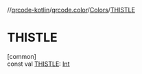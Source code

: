 //[qrcode-kotlin](../../../index.md)/[qrcode.color](../index.md)/[Colors](index.md)/[THISTLE](-t-h-i-s-t-l-e.md)

# THISTLE

[common]\
const val [THISTLE](-t-h-i-s-t-l-e.md): [Int](https://kotlinlang.org/api/latest/jvm/stdlib/kotlin/-int/index.html)
